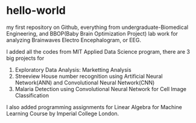 # hello-world
my first repository on Github, everything from undergraduate-Biomedical Engineering, and BBOP(Baby Brain Optimization Project) lab work for analyzing Brainwaves 
Electro Encephalogram, or EEG.

I added all the codes from MIT Applied Data Science program, there are 3 big projects for 
1. Exploratory Data Analysis: Marketting Analysis 
2. Streeview House number recognition using Artificial Neural Network(ANN) and Convolutional Neural Network(CNN)
3. Malaria Detection using Convolutional Neural Network for Cell Image Classification

I also added programming assignments for Linear Algebra for Machine Learning Course by 
Imperial College London.
